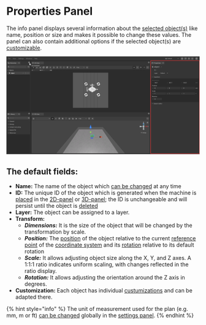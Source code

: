 # Properties Panel

The info panel displays several information about the [selected object(s)](../machines/select-objects.md) like name, position or size and makes it possible to change these values. The panel can also contain additional options if the selected object(s) are [customizable](../machines/customizable-machines.md).

![](../../../.gitbook/assets/iVP_Planning_UserInterface_Properties_PropertiesPanel.png)

## The default fields:

* **Name:** The name of the object which [can be changed](../machines/renaming-objects-and-folders.md) at any time
* **ID:** The unique ID of the object which is generated when the machine is [placed](../machines/first-steps-with-3d-object.md) in the [2D-panel](the-2d-panel.md) or [3D-panel](the-3d-view.md); the ID is unchangeable and will persist until the object is [deleted](../machines/copy-and-delete-objects.md#delete-objects)
* **Layer:** The object can be assigned to a layer.
* **Transform:**
  * _**Dimensions:**_ It is the size of the object that will be changed by the transformation by scale.
  * _**Position:**_ The [position](../machines/move-objects.md) of the object relative to the current [reference point](the-grid.md#adjusting-the-reference-point) of the [coordinate system](the-grid.md) and its [rotation](../machines/rotate-objects.md#rotate-objects) relative to its default rotation
  * _**Scale:**_ It allows adjusting object size along the X, Y, and Z axes. A 1:1:1 ratio indicates uniform scaling, with changes reflected in the ratio display.
  * _**Rotation:**_ It allows adjusting the orientation around the Z axis in degrees.
* **Customization:** Each object has individual [custumizations](../machines/customizable-machines.md#customizable-machines) and can be adapted there.

{% hint style="info" %}
The unit of measurement used for the plan (e.g. mm, m or ft) [can be changed](settings-panel.md#global-settings) globally in the [settings panel](settings-panel.md).
{% endhint %}

